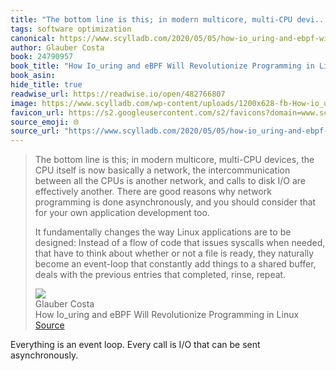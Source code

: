 ```yaml
---
title: "The bottom line is this; in modern multicore, multi-CPU devi..."
tags: software optimization
canonical: https://www.scylladb.com/2020/05/05/how-io_uring-and-ebpf-will-revolutionize-programming-in-linux/
author: Glauber Costa
book: 24790957
book_title: "How Io_uring and eBPF Will Revolutionize Programming in Linux"
book_asin: 
hide_title: true
readwise_url: https://readwise.io/open/482766807
image: https://www.scylladb.com/wp-content/uploads/1200x628-fb-How-io_uring-and-eBPF-Will.png
favicon_url: https://s2.googleusercontent.com/s2/favicons?domain=www.scylladb.com
source_emoji: 🌐
source_url: "https://www.scylladb.com/2020/05/05/how-io_uring-and-ebpf-will-revolutionize-programming-in-linux/#:~:text=The%20bottom%20line,completed%2C%20rinse%2C%20repeat."
---
```


> The bottom line is this; in modern multicore, multi-CPU devices, the CPU itself is now basically a network, the intercommunication between all the CPUs is another network, and calls to disk I/O are effectively another. There are good reasons why network programming is done asynchronously, and you should consider that for your own application development too.
> 
> It fundamentally changes the way Linux applications are to be designed: Instead of a flow of code that issues syscalls when needed, that have to think about whether or not a file is ready, they naturally become an event-loop that constantly add things to a shared buffer, deals with the previous entries that completed, rinse, repeat.
> <div class="quoteback-footer"><div class="quoteback-avatar"><img class="mini-favicon" src="https://s2.googleusercontent.com/s2/favicons?domain=www.scylladb.com"></div><div class="quoteback-metadata"><div class="metadata-inner"><span style="display:none">FROM:</span><div aria-label="Glauber Costa" class="quoteback-author"> Glauber Costa</div><div aria-label="How Io_uring and eBPF Will Revolutionize Programming in Linux" class="quoteback-title"> How Io_uring and eBPF Will Revolutionize Programming in Linux</div></div></div><div class="quoteback-backlink"><a target="_blank" aria-label="go to the full text of this quotation" rel="noopener" href="https://www.scylladb.com/2020/05/05/how-io_uring-and-ebpf-will-revolutionize-programming-in-linux/#:~:text=The%20bottom%20line,completed%2C%20rinse%2C%20repeat." class="quoteback-arrow"> Source</a></div></div>

Everything is an event loop. Every call is I/O that can be sent asynchronously.